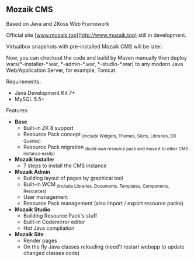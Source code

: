 Mozaik CMS
---
Based on Java and ZKoss Web Framework<br/>

Official site [www.mozaik.top](http://www.mozaik.top) still in development.

Virtualbox snapshots with pre-installed Mozaik CMS will be later.

Now, you can checkout the code and build by Maven manually then deploy wars(\*-installer-\*.war, \*-admin-\*.war, \*-studio-\*.war) to any modern Java Web/Application Server, for example, Tomcat.

Requirements:
 * Java Development Kit 7+
 * MySQL 5.5+
 
Features:

* **Base**
  * Built-in ZK 8 support
  * Resource Pack concept <sub>(include Widgets, Themes, Skins, Libraries, DB Queries)</sub>
  * Resource Pack migration <sub>(build own resource pack and move it to other CMS instance easily)</sub>
* **Mozaik Installer**
  * 7 steps to install the CMS instance
* **Mozaik Admin**
  * Building layout of pages by graphical tool
  * Built-in WCM <sub>(include Libraries, Documents, Templates, Components, Resources)</sub>
  * User management
  * Resource Pack management (also import / export resource packs)
* **Mozaik Studio**
  * Building Resource Pack's stuff
  * Built-in Codemirror editor
  * Hot Java compilation
* **Mozaik Site**
  * Render pages
  * On the fly Java classes reloading (need't restart webapp to update changed classes code)

